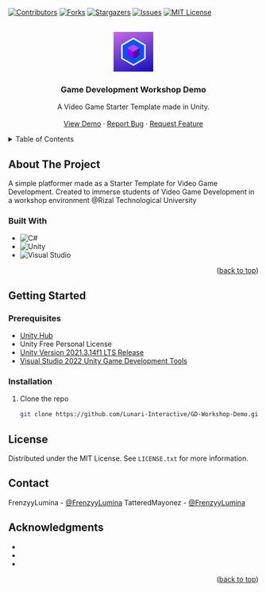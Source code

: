 <a name="readme-top"></a>
[![Contributors][contributors-shield]][contributors-url]
[![Forks][forks-shield]][forks-url]
[![Stargazers][stars-shield]][stars-url]
[![Issues][issues-shield]][issues-url]
[![MIT License][license-shield]][license-url]

<!-- PROJECT LOGO -->
<br />
<div align="center">
  <a href="https://github.com/Lunari-Interactive/GD-Workshop-Demo">
    <img src="Images/LunariInteractive.png" alt="Logo" width="80" height="80">
  </a>

<h3 align="center">Game Development Workshop Demo</h3> 

  <p align="center">
     A Video Game Starter Template made in Unity.
    <br />
 <!--   <a href="https://github.com/Lunari-Interactive/GD-Workshop-Demo"><strong>Explore the docs »</strong></a> 
    <br /> -->
    <br />
    <a href="https://github.com/Lunari-Interactive/GD-Workshop-Demo">View Demo</a>
    ·
    <a href="https://github.com/Lunari-Interactive/GD-Workshop-Demo/issues/new?labels=bug&template=bug-report---.md">Report Bug</a>
    ·
    <a href="https://github.com/Lunari-Interactive/GD-Workshop-Demo/issues/new?labels=enhancement&template=feature-request---.md">Request Feature</a>
  </p>
</div>

<!-- TABLE OF CONTENTS -->
<details>
  <summary>Table of Contents</summary>
  <ol>
    <li>
      <a href="#about-the-project">About The Project</a>
      <ul>
        <li><a href="#built-with">Built With</a></li>
      </ul>
    </li>
    <li>
      <a href="#getting-started">Getting Started</a>
      <ul>
        <li><a href="#prerequisites">Prerequisites</a></li>
        <li><a href="#installation">Installation</a></li>
      </ul>
    </li>
    <li><a href="#license">License</a></li>
    <li><a href="#contact">Contact</a></li>
    <li><a href="#acknowledgments">Acknowledgments</a></li>
  </ol>
</details>


<!-- ABOUT THE PROJECT -->
## About The Project
A simple platformer made as a Starter Template for Video Game Development. Created to immerse students of Video Game Development in a workshop environment @Rizal Technological University

<!-- [![Product Name Screen Shot][product-screenshot]](https://example.com) -->

### Built With

* ![C#](https://img.shields.io/badge/c%23-%23239120.svg?style=for-the-badge&logo=csharp&logoColor=white)
* ![Unity](https://img.shields.io/badge/unity-%23000000.svg?style=for-the-badge&logo=unity&logoColor=white)
* ![Visual Studio](https://img.shields.io/badge/Visual%20Studio-5C2D91.svg?style=for-the-badge&logo=visual-studio&logoColor=white)


<p align="right">(<a href="#readme-top">back to top</a>)</p>



<!-- GETTING STARTED -->
## Getting Started

### Prerequisites
* [Unity Hub](https://unity.com/download#how-get-started)
* Unity Free Personal License
* [Unity Version 2021.3.14f1 LTS Release](https://unity.com/releases/editor/qa/lts-releases?version=2021.3&major_version=2021&minor_version=3&page=2#:~:text=December%201%2C%202022-,LTS%20Release,2021.3.14f1,-Released%3A%20November)
* [Visual Studio 2022 Unity Game Development Tools](https://visualstudio.microsoft.com/vs/unity-tools/)

### Installation

1. Clone the repo
   ```sh
   git clone https://github.com/Lunari-Interactive/GD-Workshop-Demo.git
   ```

<!-- LICENSE -->
## License

Distributed under the MIT License. See `LICENSE.txt` for more information.



<!-- CONTACT -->
## Contact

FrenzyyLumina - [@FrenzyyLumina](https://FrenzyyLumina) 
TatteredMayonez - [@FrenzyyLumina](https://FrenzyyLumina) 



<!-- ACKNOWLEDGMENTS -->
## Acknowledgments

* []()
* []()
* []()

<p align="right">(<a href="#readme-top">back to top</a>)</p>






<!-- MARKDOWN LINKS & IMAGES -->
<!-- https://www.markdownguide.org/basic-syntax/#reference-style-links -->
[contributors-shield]: https://img.shields.io/github/contributors/Lunari-Interactive/GD-Workshop-Demo.svg?style=for-the-badge
[contributors-url]: https://github.com/Lunari-Interactive/GD-Workshop-Demo/graphs/contributors
[forks-shield]: https://img.shields.io/github/forks/Lunari-Interactive/GD-Workshop-Demo.svg?style=for-the-badge
[forks-url]: https://github.com/Lunari-Interactive/GD-Workshop-Demo/network/members
[stars-shield]: https://img.shields.io/github/stars/Lunari-Interactive/GD-Workshop-Demo.svg?style=for-the-badge
[stars-url]: https://github.com/Lunari-Interactive/GD-Workshop-Demo/stargazers
[issues-shield]: https://img.shields.io/github/issues/Lunari-Interactive/GD-Workshop-Demo.svg?style=for-the-badge
[issues-url]: https://github.com/Lunari-Interactive/GD-Workshop-Demo/issues
[license-shield]: https://img.shields.io/github/license/Lunari-Interactive/GD-Workshop-Demo.svg?style=for-the-badge
[license-url]: https://github.com/github_username/repo_name/blob/master/LICENSE.txt
[product-screenshot]: Images/LunariInteractive.png
